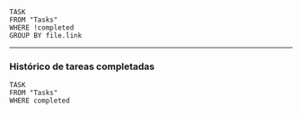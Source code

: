 ```dataview
TASK
FROM "Tasks"
WHERE !completed
GROUP BY file.link
```
---
### Histórico de tareas completadas
```dataview
TASK
FROM "Tasks"
WHERE completed
```

